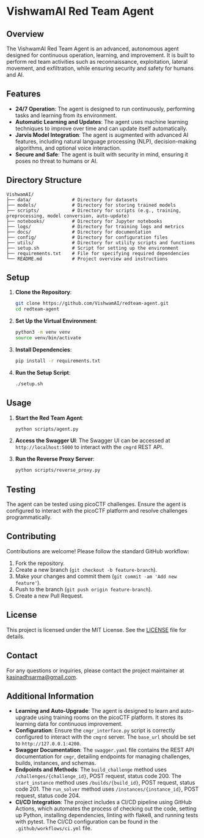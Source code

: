 # VishwamAI Red Team Agent

## Overview
The VishwamAI Red Team Agent is an advanced, autonomous agent designed for continuous operation, learning, and improvement. It is built to perform red team activities such as reconnaissance, exploitation, lateral movement, and exfiltration, while ensuring security and safety for humans and AI.

## Features
- **24/7 Operation**: The agent is designed to run continuously, performing tasks and learning from its environment.
- **Automatic Learning and Updates**: The agent uses machine learning techniques to improve over time and can update itself automatically.
- **Jarvis Model Integration**: The agent is augmented with advanced AI features, including natural language processing (NLP), decision-making algorithms, and optional voice interaction.
- **Secure and Safe**: The agent is built with security in mind, ensuring it poses no threat to humans or AI.

## Directory Structure
```
VishwamAI/
├── data/               # Directory for datasets
├── models/             # Directory for storing trained models
├── scripts/            # Directory for scripts (e.g., training, preprocessing, model conversion, auto-update)
├── notebooks/          # Directory for Jupyter notebooks
├── logs/               # Directory for training logs and metrics
├── docs/               # Directory for documentation
├── config/             # Directory for configuration files
├── utils/              # Directory for utility scripts and functions
├── setup.sh            # Script for setting up the environment
├── requirements.txt    # File for specifying required dependencies
└── README.md           # Project overview and instructions
```

## Setup
1. **Clone the Repository**:
   ```bash
   git clone https://github.com/VishwamAI/redteam-agent.git
   cd redteam-agent
   ```

2. **Set Up the Virtual Environment**:
   ```bash
   python3 -m venv venv
   source venv/bin/activate
   ```

3. **Install Dependencies**:
   ```bash
   pip install -r requirements.txt
   ```

4. **Run the Setup Script**:
   ```bash
   ./setup.sh
   ```

## Usage
1. **Start the Red Team Agent**:
   ```bash
   python scripts/agent.py
   ```

2. **Access the Swagger UI**:
   The Swagger UI can be accessed at `http://localhost:5000` to interact with the `cmgrd` REST API.

3. **Run the Reverse Proxy Server**:
   ```bash
   python scripts/reverse_proxy.py
   ```

## Testing
The agent can be tested using picoCTF challenges. Ensure the agent is configured to interact with the picoCTF platform and resolve challenges programmatically.

## Contributing
Contributions are welcome! Please follow the standard GitHub workflow:
1. Fork the repository.
2. Create a new branch (`git checkout -b feature-branch`).
3. Make your changes and commit them (`git commit -am 'Add new feature'`).
4. Push to the branch (`git push origin feature-branch`).
5. Create a new Pull Request.

## License
This project is licensed under the MIT License. See the [LICENSE](LICENSE) file for details.

## Contact
For any questions or inquiries, please contact the project maintainer at [kasinadhsarma@gmail.com](mailto:kasinadhsarma@gmail.com).

## Additional Information
- **Learning and Auto-Upgrade**: The agent is designed to learn and auto-upgrade using training rooms on the picoCTF platform. It stores its learning data for continuous improvement.
- **Configuration**: Ensure the `cmgr_interface.py` script is correctly configured to interact with the `cmgrd` server. The `base_url` should be set to `http://127.0.0.1:4200`.
- **Swagger Documentation**: The `swagger.yaml` file contains the REST API documentation for `cmgr`, detailing endpoints for managing challenges, builds, instances, and schemas.
- **Endpoints and Methods**: The `build_challenge` method uses `/challenges/{challenge_id}`, POST request, status code 200. The `start_instance` method uses `/builds/{build_id}`, POST request, status code 201. The `run_solver` method uses `/instances/{instance_id}`, POST request, status code 204.
- **CI/CD Integration**: The project includes a CI/CD pipeline using GitHub Actions, which automates the process of checking out the code, setting up Python, installing dependencies, linting with flake8, and running tests with pytest. The CI/CD configuration can be found in the `.github/workflows/ci.yml` file.

<!-- Triggering a new build -->
<!-- Minor change to trigger CI/CD pipeline -->
<!-- Another minor change to trigger CI/CD pipeline -->
